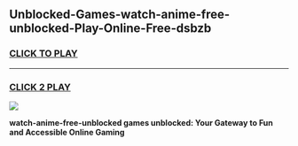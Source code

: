 
## Unblocked-Games-watch-anime-free-unblocked-Play-Online-Free-dsbzb
<h3>
<a href="https://premium76.site?title=watch-anime-free-unblocked&ref=26A">CLICK TO PLAY</a></h3>
<hr>

<h3>
<a href="https://premium76.site?title=watch-anime-free-unblocked&ref=26A">CLICK 2 PLAY</a>
  
</h3>

<a href="https://premium76.site?title=watch-anime-free-unblocked&ref=26A"><img src="https://clearcache.store/games.png"></a>


**watch-anime-free-unblocked games unblocked: Your Gateway to Fun and Accessible Online Gaming**
